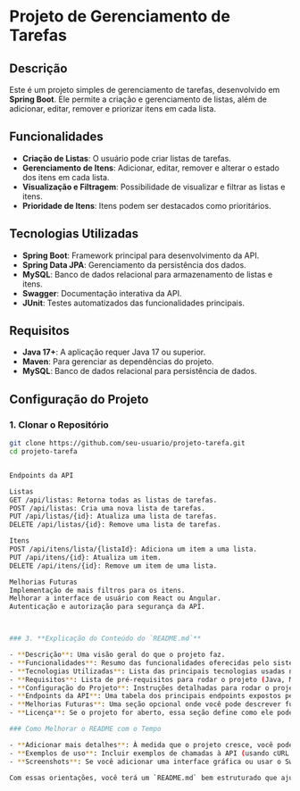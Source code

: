 # Projeto de Gerenciamento de Tarefas

## Descrição

Este é um projeto simples de gerenciamento de tarefas, desenvolvido em **Spring Boot**. Ele permite a criação e gerenciamento de listas, além de adicionar, editar, remover e priorizar itens em cada lista.

## Funcionalidades

- **Criação de Listas**: O usuário pode criar listas de tarefas.
- **Gerenciamento de Itens**: Adicionar, editar, remover e alterar o estado dos itens em cada lista.
- **Visualização e Filtragem**: Possibilidade de visualizar e filtrar as listas e itens.
- **Prioridade de Itens**: Itens podem ser destacados como prioritários.
  
## Tecnologias Utilizadas

- **Spring Boot**: Framework principal para desenvolvimento da API.
- **Spring Data JPA**: Gerenciamento da persistência dos dados.
- **MySQL**: Banco de dados relacional para armazenamento de listas e itens.
- **Swagger**: Documentação interativa da API.
- **JUnit**: Testes automatizados das funcionalidades principais.

## Requisitos

- **Java 17+**: A aplicação requer Java 17 ou superior.
- **Maven**: Para gerenciar as dependências do projeto.
- **MySQL**: Banco de dados relacional para persistência de dados.

## Configuração do Projeto

### 1. Clonar o Repositório

```bash
git clone https://github.com/seu-usuario/projeto-tarefa.git
cd projeto-tarefa


Endpoints da API

Listas
GET /api/listas: Retorna todas as listas de tarefas.
POST /api/listas: Cria uma nova lista de tarefas.
PUT /api/listas/{id}: Atualiza uma lista de tarefas.
DELETE /api/listas/{id}: Remove uma lista de tarefas.

Itens
POST /api/itens/lista/{listaId}: Adiciona um item a uma lista.
PUT /api/itens/{id}: Atualiza um item.
DELETE /api/itens/{id}: Remove um item de uma lista.

Melhorias Futuras
Implementação de mais filtros para os itens.
Melhorar a interface de usuário com React ou Angular.
Autenticação e autorização para segurança da API.



### 3. **Explicação do Conteúdo do `README.md`**

- **Descrição**: Uma visão geral do que o projeto faz.
- **Funcionalidades**: Resumo das funcionalidades oferecidas pelo sistema.
- **Tecnologias Utilizadas**: Lista das principais tecnologias usadas no projeto.
- **Requisitos**: Lista de pré-requisitos para rodar o projeto (Java, Maven, MySQL, etc.).
- **Configuração do Projeto**: Instruções detalhadas para rodar o projeto localmente, configurar o banco de dados e rodar a aplicação.
- **Endpoints da API**: Uma tabela dos principais endpoints expostos pela API, para que os desenvolvedores saibam como usar o sistema.
- **Melhorias Futuras**: Uma seção opcional onde você pode descrever funcionalidades que deseja adicionar no futuro.
- **Licença**: Se o projeto for aberto, essa seção define como ele pode ser usado.

### Como Melhorar o README com o Tempo

- **Adicionar mais detalhes**: À medida que o projeto cresce, você pode adicionar mais detalhes sobre novas funcionalidades, endpoints, e instruções de uso.
- **Exemplos de uso**: Incluir exemplos de chamadas à API (usando cURL ou Postman) e exemplos de respostas para facilitar o entendimento do uso.
- **Screenshots**: Se você adicionar uma interface gráfica ou usar o Swagger, incluir screenshots pode melhorar a clareza da documentação.

Com essas orientações, você terá um `README.md` bem estruturado que ajudará outros desenvolvedores a entender e colaborar no seu projeto, além de facilitar sua manutenção e evolução.
